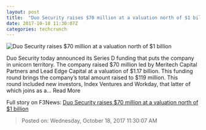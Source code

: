 ```yaml
---
layout: post
title:  "Duo Security raises $70 million at a valuation north of $1 billion"
date: 2017-10-18 11:30:07Z
categories: techcrunch
---
```


![Duo Security raises $70 million at a valuation north of $1 billion](https://tctechcrunch2011.files.wordpress.com/2017/10/34591337501_2fe1e53e5f_o.jpg)

Duo Security today announced its Series D funding that puts the company in unicorn territory. The company raised $70 million led by Meritech Capital Partners and Lead Edge Capital at a valuation of $1.17 billion. This funding round brings the company’s total amount raised to $119 million. This round included new investors, Index Ventures and Workday, that latter of which joins as a… Read More


Full story on F3News: [Duo Security raises $70 million at a valuation north of $1 billion](http://www.f3nws.com/n/fxyvpE)

> Posted on: Wednesday, October 18, 2017 11:30:07 AM
